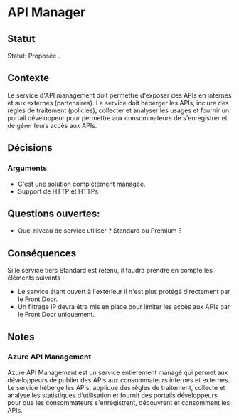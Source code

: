 <!-- Title: API Manager -->
<!-- Parent: Cadrage projet -->
<!-- Parent: New archi architecture decisions -->
<!-- Parent: Cloud solution -->

<!-- Macro: Statut: Proposée 
    Template: ac:status 
    Title: Proposée 
    Color: Blue -->

<!-- Macro: Statut: Acceptée 
    Template: ac:status 
    Title: Acceptée 
    Color: Green -->
    
# API Manager

<!-- Include: ac:toc -->

## Statut
Statut: Proposée .

## Contexte
Le service d'API management doit permettre d'exposer des APIs en internes et aux externes (partenaires). Le service doit héberger les APIs, inclure des règles de traitement (policies), collecter et analyser les usages et fournir un portail développeur pour permettre aux consommateurs de s'enregistrer et de gérer leurs accès aux APIs.

## Décisions

### Arguments
- C'est une solution complètement managée.
- Support de HTTP et HTTPs

## Questions ouvertes:
- Quel niveau de service utiliser ? Standard ou Premium ?

## Conséquences
Si le service tiers Standard est retenu, il faudra prendre en compte les éléments suivants :
- Le service étant ouvert à l'extérieur il n'est plus protégé directement par le Front Door.
- Un filtrage IP devra être mis en place pour limiter les accès aux APIs par le Front Door uniquement.

## Notes
### Azure API Management
Azure API Management est un service entièrement managé qui permet aux développeurs de publier des APIs aux consommateurs internes et externes. Le service héberge les APIs, applique des règles de traitement, collecte et analyse les statistiques d'utilisation et fournit des portails développeurs pour que les consommateurs s'enregistrent, découvrent et consomment les APIs.